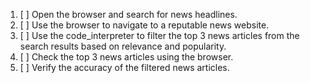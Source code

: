 1. [ ] Open the browser and search for news headlines.
2. [ ] Use the browser to navigate to a reputable news website.
3. [ ] Use the code_interpreter to filter the top 3 news articles from the search results based on relevance and popularity.
4. [ ] Check the top 3 news articles using the browser.
5. [ ] Verify the accuracy of the filtered news articles.